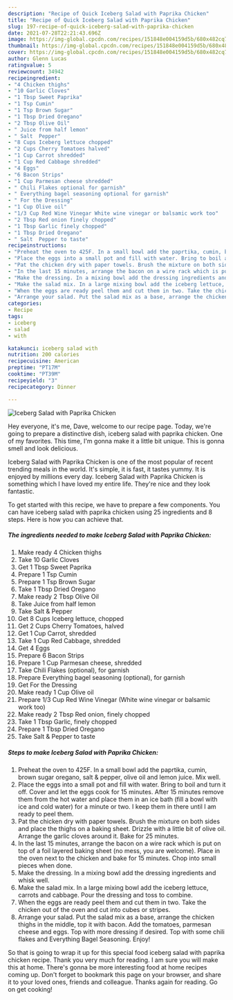 ```yaml
---
description: "Recipe of Quick Iceberg Salad with Paprika Chicken"
title: "Recipe of Quick Iceberg Salad with Paprika Chicken"
slug: 197-recipe-of-quick-iceberg-salad-with-paprika-chicken
date: 2021-07-28T22:21:43.696Z
image: https://img-global.cpcdn.com/recipes/151848e004159d5b/680x482cq70/iceberg-salad-with-paprika-chicken-recipe-main-photo.jpg
thumbnail: https://img-global.cpcdn.com/recipes/151848e004159d5b/680x482cq70/iceberg-salad-with-paprika-chicken-recipe-main-photo.jpg
cover: https://img-global.cpcdn.com/recipes/151848e004159d5b/680x482cq70/iceberg-salad-with-paprika-chicken-recipe-main-photo.jpg
author: Glenn Lucas
ratingvalue: 5
reviewcount: 34942
recipeingredient:
- "4 Chicken thighs"
- "10 Garlic Cloves"
- "1 Tbsp Sweet Paprika"
- "1 Tsp Cumin"
- "1 Tsp Brown Sugar"
- "1 Tbsp Dried Oregano"
- "2 Tbsp Olive Oil"
- " Juice from half lemon"
- " Salt  Pepper"
- "8 Cups Iceberg lettuce chopped"
- "2 Cups Cherry Tomatoes halved"
- "1 Cup Carrot shredded"
- "1 Cup Red Cabbage shredded"
- "4 Eggs"
- "6 Bacon Strips"
- "1 Cup Parmesan cheese shredded"
- " Chili Flakes optional for garnish"
- " Everything bagel seasoning optional for garnish"
- " For the Dressing"
- "1 Cup Olive oil"
- "1/3 Cup Red Wine Vinegar White wine vinegar or balsamic work too"
- "2 Tbsp Red onion finely chopped"
- "1 Tbsp Garlic finely chopped"
- "1 Tbsp Dried Oregano"
- " Salt  Pepper to taste"
recipeinstructions:
- "Preheat the oven to 425F. In a small bowl add the paprtika, cumin, brown sugar oregano, salt &amp; pepper, olive oil and lemon juice. Mix well."
- "Place the eggs into a small pot and fill with water. Bring to boil and turn it off. Cover and let the eggs cook for 15 minutes. After 15 minutes remove them from the hot water and place them in an ice bath (fill a bowl with ice and cold water) for a minute or two. I keep them in there until I am ready to peel them."
- "Pat the chicken dry with paper towels. Brush the mixture on both sides and place the thighs on a baking sheet. Drizzle with a little bit of olive oil. Arrange the garlic cloves around it. Bake for 25 minutes."
- "In the last 15 minutes, arrange the bacon on a wire rack which is put on top of a foil layered baking sheet (no mess, you are welcome). Place in the oven next to the chicken and bake for 15 minutes. Chop into small pieces when done."
- "Make the dressing. In a mixing bowl add the dressing ingredients and whisk well."
- "Make the salad mix. In a large mixing bowl add the iceberg lettuce, carrots and cabbage. Pour the dressing and toss to combine."
- "When the eggs are ready peel them and cut them in two. Take the chicken out of the oven and cut into cubes or stripes."
- "Arrange your salad. Put the salad mix as a base, arrange the chicken thighs in the middle, top it with bacon. Add the tomatoes, parmesan cheese and eggs. Top with more dressing if desired. Top with some chili flakes and Everything Bagel Seasoning. Enjoy!"
categories:
- Recipe
tags:
- iceberg
- salad
- with

katakunci: iceberg salad with 
nutrition: 200 calories
recipecuisine: American
preptime: "PT17M"
cooktime: "PT39M"
recipeyield: "3"
recipecategory: Dinner

---
```



![Iceberg Salad with Paprika Chicken](https://img-global.cpcdn.com/recipes/151848e004159d5b/680x482cq70/iceberg-salad-with-paprika-chicken-recipe-main-photo.jpg)

Hey everyone, it's me, Dave, welcome to our recipe page. Today, we're going to prepare a distinctive dish, iceberg salad with paprika chicken. One of my favorites. This time, I'm gonna make it a little bit unique. This is gonna smell and look delicious.



Iceberg Salad with Paprika Chicken is one of the most popular of recent trending meals in the world. It's simple, it is fast, it tastes yummy. It is enjoyed by millions every day. Iceberg Salad with Paprika Chicken is something which I have loved my entire life. They're nice and they look fantastic.


To get started with this recipe, we have to prepare a few components. You can have iceberg salad with paprika chicken using 25 ingredients and 8 steps. Here is how you can achieve that.

<!--inarticleads1-->

##### The ingredients needed to make Iceberg Salad with Paprika Chicken:

1. Make ready 4 Chicken thighs
1. Take 10 Garlic Cloves
1. Get 1 Tbsp Sweet Paprika
1. Prepare 1 Tsp Cumin
1. Prepare 1 Tsp Brown Sugar
1. Take 1 Tbsp Dried Oregano
1. Make ready 2 Tbsp Olive Oil
1. Take  Juice from half lemon
1. Take  Salt &amp; Pepper
1. Get 8 Cups Iceberg lettuce, chopped
1. Get 2 Cups Cherry Tomatoes, halved
1. Get 1 Cup Carrot, shredded
1. Take 1 Cup Red Cabbage, shredded
1. Get 4 Eggs
1. Prepare 6 Bacon Strips
1. Prepare 1 Cup Parmesan cheese, shredded
1. Take  Chili Flakes (optional), for garnish
1. Prepare  Everything bagel seasoning (optional), for garnish
1. Get  For the Dressing
1. Make ready 1 Cup Olive oil
1. Prepare 1/3 Cup Red Wine Vinegar (White wine vinegar or balsamic work too)
1. Make ready 2 Tbsp Red onion, finely chopped
1. Take 1 Tbsp Garlic, finely chopped
1. Prepare 1 Tbsp Dried Oregano
1. Take  Salt &amp; Pepper to taste




<!--inarticleads2-->

##### Steps to make Iceberg Salad with Paprika Chicken:

1. Preheat the oven to 425F. In a small bowl add the paprtika, cumin, brown sugar oregano, salt &amp; pepper, olive oil and lemon juice. Mix well.
1. Place the eggs into a small pot and fill with water. Bring to boil and turn it off. Cover and let the eggs cook for 15 minutes. After 15 minutes remove them from the hot water and place them in an ice bath (fill a bowl with ice and cold water) for a minute or two. I keep them in there until I am ready to peel them.
1. Pat the chicken dry with paper towels. Brush the mixture on both sides and place the thighs on a baking sheet. Drizzle with a little bit of olive oil. Arrange the garlic cloves around it. Bake for 25 minutes.
1. In the last 15 minutes, arrange the bacon on a wire rack which is put on top of a foil layered baking sheet (no mess, you are welcome). Place in the oven next to the chicken and bake for 15 minutes. Chop into small pieces when done.
1. Make the dressing. In a mixing bowl add the dressing ingredients and whisk well.
1. Make the salad mix. In a large mixing bowl add the iceberg lettuce, carrots and cabbage. Pour the dressing and toss to combine.
1. When the eggs are ready peel them and cut them in two. Take the chicken out of the oven and cut into cubes or stripes.
1. Arrange your salad. Put the salad mix as a base, arrange the chicken thighs in the middle, top it with bacon. Add the tomatoes, parmesan cheese and eggs. Top with more dressing if desired. Top with some chili flakes and Everything Bagel Seasoning. Enjoy!




So that is going to wrap it up for this special food iceberg salad with paprika chicken recipe. Thank you very much for reading. I am sure you will make this at home. There's gonna be more interesting food at home recipes coming up. Don't forget to bookmark this page on your browser, and share it to your loved ones, friends and colleague. Thanks again for reading. Go on get cooking!
